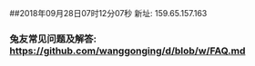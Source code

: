 ##2018年09月28日07时12分07秒 新址: 159.65.157.163
### 兔友常见问题及解答: https://github.com/wanggonging/d/blob/w/FAQ.md
